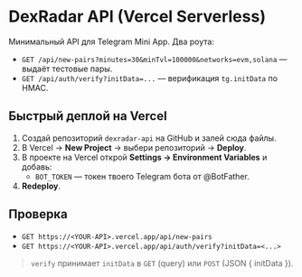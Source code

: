 # DexRadar API (Vercel Serverless)

Минимальный API для Telegram Mini App. Два роута:
- `GET /api/new-pairs?minutes=30&minTvl=100000&networks=evm,solana` — выдаёт тестовые пары.
- `GET /api/auth/verify?initData=...` — верификация `tg.initData` по HMAC.

## Быстрый деплой на Vercel
1. Создай репозиторий `dexradar-api` на GitHub и залей сюда файлы.
2. В Vercel → **New Project** → выбери репозиторий → **Deploy**.
3. В проекте на Vercel открой **Settings → Environment Variables** и добавь:
   - `BOT_TOKEN` — токен твоего Telegram бота от @BotFather.
4. **Redeploy**.

## Проверка
- `GET https://<YOUR-API>.vercel.app/api/new-pairs`
- `GET https://<YOUR-API>.vercel.app/api/auth/verify?initData=<...>`

> `verify` принимает `initData` в `GET` (query) или `POST` (JSON { initData }).

